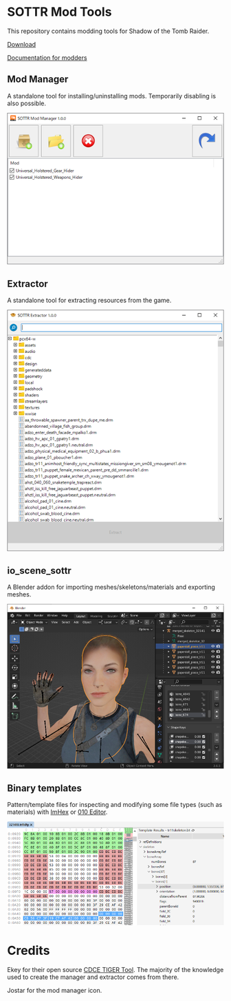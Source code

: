 # SOTTR Mod Tools

This repository contains modding tools for Shadow of the Tomb Raider.

[Download](https://github.com/arcusmaximus/SottrModTools/releases)

[Documentation for modders](Documentation.md)

## Mod Manager

A standalone tool for installing/uninstalling mods. Temporarily disabling is also possible.

![Screenshot of the mod manager](Screenshots/Manager.png)

## Extractor

A standalone tool for extracting resources from the game.

![Screenshot of the extractor](Screenshots/Extractor.png)

## io_scene_sottr

A Blender addon for importing meshes/skeletons/materials and exporting meshes.

![Screenshot of the Blender addon](Screenshots/Blender.png)

## Binary templates

Pattern/template files for inspecting and modifying some file types (such as materials) with [ImHex](https://imhex.werwolv.net/) or [010 Editor](https://www.sweetscape.com/).

![Screenshot of a binary template](Screenshots/Template.png)

# Credits
Ekey for their open source [CDCE TIGER Tool](https://github.com/Ekey/CDCE.TIGER.Tool). The majority of the knowledge used to create the manager and extractor comes from there.

Jostar for the mod manager icon.
